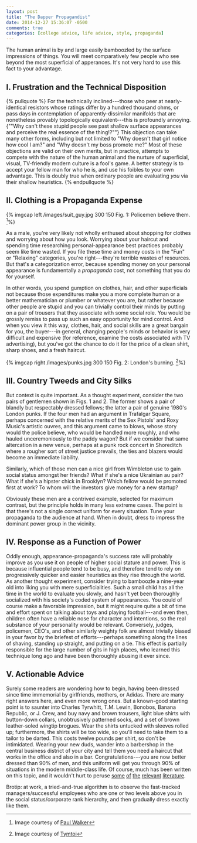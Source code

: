 ```yaml
---
layout: post
title: "The Dapper Propagandist"
date: 2014-12-27 15:36:07 -0500
comments: true
categories: [college advice, life advice, style, propaganda]
---
```


The human animal is by and large easily bamboozled by the surface impressions of things. You will meet comparatively few people who see beyond the most superficial of apperances. It's not very hard to use this fact to your advantage.

<!--more-->

## I. Frustration and the Technical Disposition

{% pullquote %}
For the technically inclined---those who peer at nearly-identical resistors whose ratings differ by a hundred thousand ohms, or pass days in contemplation of apparently-dissimilar manifolds that are nonetheless provably topologically equivalent---this is profoundly annoying. {""Why can't these stupid people see past shallow surface appearances and perceive the real essence of the thing!?""} This objection can take many other forms, including but not limited to "Why doesn't that girl notice how cool I am?" and "Why doesn't my boss promote me?" Most of these objections are valid on their own merits, but in practice, attempts to compete with the nature of the human animal and the nurture of superficial, visual, TV-friendly modern culture is a fool's game. A better strategy is to accept your fellow man for who he is, and use his foibles to your own advantage. This is doubly true when ordinary people are evaluating _you_ via their shallow heuristics.
{% endpullquote %}

## II. Clothing is a Propaganda Expense

{% imgcap left /images/suit_guy.jpg 300 150 Fig. 1: Policemen believe them. [^1]%}

As a male, you're very likely not wholly enthused about shopping for clothes and worrying about how you look. Worrying about your haircut and spending time researching personal-appearance best practices probably seem like time wasted. If you file these time and money costs in the "Fun" or "Relaxing" categories, you're right---they're terrible wastes of resources. But that's a categorization error, because spending money on your personal appearance is fundamentally a _propaganda_ cost, not something that you do for yourself. 

In other words, you spend gumption on clothes, hair, and other superficials not because those expenditures make you a more complete human or a better mathematician or plumber or whatever you are, but rather because other people are stupid and you can trivially control their minds by putting on a pair of trousers that they associate with some social role. You would be grossly remiss to pass up such an easy opportunity for mind control. And when you view it this way, clothes, hair, and social skills are a great bargain for you, the buyer---in general, changing people's minds or behavior is very difficult and expensive (for reference, examine the costs associated with TV advertising), but you've got the chance to do it for the price of a clean shirt, sharp shoes, and a fresh haircut. 

{% imgcap right /images/punks.jpg 300 150 Fig. 2: London's burning. [^2]%} 
 
  
## III. Country Tweeds and City Silks
But context is quite important. As a thought experiment, consider the two pairs of gentlemen shown in Figs. 1 and 2. The former shows a pair of blandly but respectably dressed fellows; the latter a pair of genuine 1980's London punks. If the four men had an argument in Trafalgar Square, perhaps concerned with the relative merits of the Sex Pistols' and Roxy Music's artistic ouvres, and this argument came to blows, whose story would the police believe, who would be handled more roughly, and who hauled unceremoniously to the paddy wagon? But if we consider that same altercation in a new venue, perhaps at a punk rock concert in Shoreditch where a rougher sort of street justice prevails, the ties and blazers would become an immediate liability.
 
Similarly, which of those men can a nice girl from Wimbleton use to gain social status amongst her friends? What if she's a nice Ukrainian au pair? What if she's a hipster chick in Brooklyn? Which fellow would be promoted first at work? To whom will the investors give money for a new startup? 

Obviously these men are a contrived example, selected for maximum contrast, but the principle holds in many less extreme cases. The point is that there's not a single correct uniform for every situation. Tune your propaganda to the audience at hand. When in doubt, dress to impress the dominant power group in the vicinity.

## IV. Response as a Function of Power

Oddly enough, appearance-propaganda's success rate will probably improve as you use it on people of higher social stature and power. This is because influential people tend to be busy, and therefore tend to rely on progressively quicker and easier heuristics as they rise through the world. As another thought experiment, consider trying to bamboozle a nine-year old into liking you with mere superficialities. Such a small child has all the time in the world to evaluate you slowly, and hasn't yet been thoroughly socialized with his society's coded system of appearances. You could of course make a favorable impression, but it might require quite a bit of time and effort spent on talking about toys and playing football---and even then, children often have a reliable nose for character and intentions, so the real substance of your personality would be relevant. Conversely, judges, policemen, CEO's, and other similarly weighty folk are almost trivially biased in your favor by the briefest of efforts---perhaps something along the lines of shaving, standing up straight, and putting on a tie. This effect is partially responsible for the large number of gits in high places, who learned this technique long ago and have been thoroughly abusing it ever since.


## V. Actionable Advice
Surely some readers are wondering how to begin, having been dressed since time immemorial by girlfriends, mothers, or Adidas. There are many right answers here, and even more wrong ones. But a known-good starting point is to saunter into Charles Tyrwhitt, T.M. Lewin, Bonobos, Banana Republic, or J. Crew, and buy navy and brown trousers, light blue shirts with button-down collars, unobtrusively patterned socks, and a set of brown leather-soled wingtip brogues. Wear the shirts untucked with sleeves rolled up; furthermore, the shirts will be too wide, so you'll need to take them to a tailor to be darted. This costs twelve pounds per shirt, so don't be intimidated. Wearing your new duds, wander into a barbershop in the central business district of your city and tell them you need a haircut that works in the office and also in a bar. Congratulations---you are now better dressed than 90% of men, and this uniform will get you through 90% of situations in the modern middle-class life. Of course, much has been written on this topic, and it wouldn't hurt to peruse [some](http://www.styleforum.net) [of](http://www.askandyaboutclothes.com/forum/) [the](http://putthison.com) [relevant](http://en.wikipedia.org/wiki/Alan_Flusser) [literature](http://properashell.com). 

Brotip: at work, a tried-and-true algorithm is to observe the fast-tracked managers/successful employees who are one or two levels above you in the social status/corporate rank hierarchy, and then gradually dress exactly like them.

[^1]: Image courtesy of [Paul Walker](https://www.flickr.com/photos/30591976@N05/)

[^2]: Image courtesy of [Tymtoi](https://www.flickr.com/photos/tymtoi/)